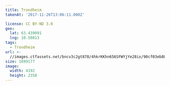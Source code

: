 ```yaml
---
title: Trondheim
takenAt: '2017-11-26T13:06:11.000Z'

license: CC BY-ND 3.0
geo:
  lat: 63.439091
  lng: 10.50813
tags:
  - Trondheim
url: >-
  //images.ctfassets.net/bncv3c2gt878/4hkrKKhn656SFWYjYe28ix/90cf03eb88c4cbebed64a8aceba2b7da/trondheim_38602146166_o
size: 1699177
image:
  width: 4192
  height: 2358
---
```

